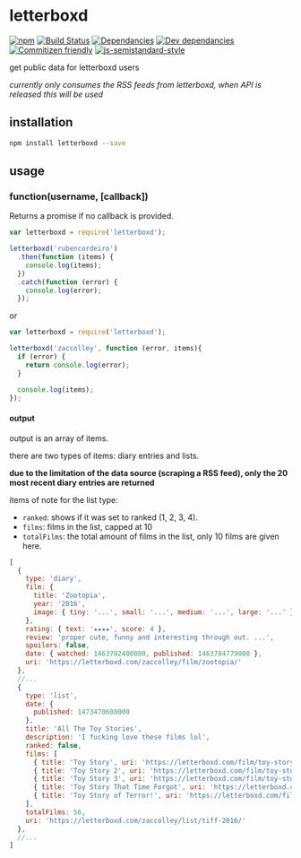 # letterboxd
[![npm](https://img.shields.io/npm/v/letterboxd.svg)](https://www.npmjs.com/package/letterboxd)
[![Build Status](https://travis-ci.org/zaccolley/letterboxd.svg?branch=master)](https://travis-ci.org/zaccolley/letterboxd)
[![Dependancies](https://david-dm.org/zaccolley/letterboxd/status.svg)](https://david-dm.org/zaccolley/letterboxd)
[![Dev dependancies](https://david-dm.org/zaccolley/letterboxd/dev-status.svg)](https://david-dm.org/zaccolley/letterboxd?type=dev)
[![Commitizen friendly](https://img.shields.io/badge/commitizen-friendly-brightgreen.svg)](http://commitizen.github.io/cz-cli/)
[![js-semistandard-style](https://img.shields.io/badge/code%20style-semistandard-brightgreen.svg)](https://github.com/Flet/semistandard)

get public data for letterboxd users

_currently only consumes the RSS feeds from letterboxd, when API is released this will be used_

## installation

```bash
npm install letterboxd --save
```

## usage

### function(username, [callback])

Returns a promise if no callback is provided.

```javascript
var letterboxd = require('letterboxd');

letterboxd('rubencordeiro')
  .then(function (items) {
    console.log(items);
  })
  .catch(function (error) {
    console.log(error);
  });
```

or

```javascript
var letterboxd = require('letterboxd');

letterboxd('zaccolley', function (error, items){
  if (error) {
    return console.log(error);
  }

  console.log(items);
});
```

#### output

output is an array of items.

there are two types of items: diary entries and lists.

**due to the limitation of the data source (scraping a RSS feed), only the 20 most recent diary entries are returned**

items of note for the list type:

+ `ranked`: shows if it was set to ranked (1, 2, 3, 4).
+ `films`: films in the list, capped at 10
+ `totalFilms`: the total amount of films in the list, only 10 films are given here.

```javascript
[
  {
    type: 'diary',
    film: {
      title: 'Zootopia',
      year: '2016',
      image: { tiny: '...', small: '...', medium: '...', large: '...' }
    },
    rating: { text: '★★★★', score: 4 },
    review: 'proper cute, funny and interesting through out. ...',
    spoilers: false,
    date: { watched: 1463702400000, published: 1463784779000 },
    uri: 'https://letterboxd.com/zaccolley/film/zootopia/'
  },
  //...
  {
    type: 'list',
    date: {
      published: 1473470608000
    },
    title: 'All The Toy Stories',
    description: 'I fucking love these films lol',
    ranked: false,
    films: [
      { title: 'Toy Story', uri: 'https://letterboxd.com/film/toy-story/' },
      { title: 'Toy Story 2', uri: 'https://letterboxd.com/film/toy-story-2/' },
      { title: 'Toy Story 3', uri: 'https://letterboxd.com/film/toy-story-3/' },
      { title: 'Toy Story That Time Forgot', uri: 'https://letterboxd.com/film/toy-story-that-time-forgot/' },
      { title: 'Toy Story of Terror!', uri: 'https://letterboxd.com/film/toy-story-of-terror/' }
    ],
    totalFilms: 56,
    uri: 'https://letterboxd.com/zaccolley/list/tiff-2016/'
  },
  //...
]
```
